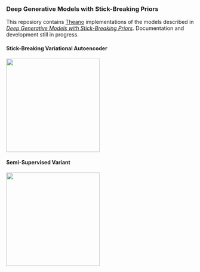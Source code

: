 ### Deep Generative Models with Stick-Breaking Priors
This reposiory contains [Theano](https://github.com/Theano) implementations of the models described in [*Deep Generative Models with Stick-Breaking Priors*](http://arxiv.org/abs/1605.06197).  Documentation and development still in progress. 

#### Stick-Breaking Variational Autoencoder
<img src="http://www.ics.uci.edu/~enalisni/SBAE_arch.png" width="250">

#### Semi-Supervised Variant
<img src="http://www.ics.uci.edu/~enalisni/NP-SSDGM_arch.png" width="250">

